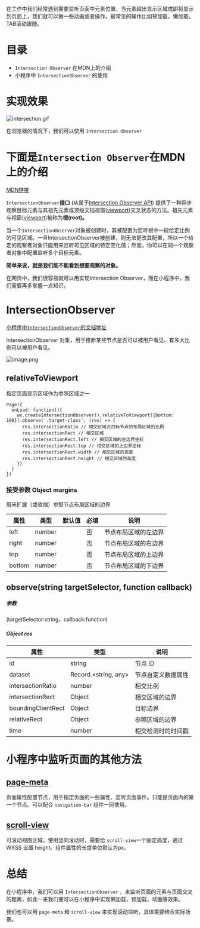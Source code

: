 
在工作中我们经常遇到需要监听页面中元素位置，当元素超出显示区域或即将显示到页面上，我们就可以做一些动画或者操作。最常见的操作比如预加载，懒加载，TAB滚动跟随。

# 目录
- `Intersection Observer` 在MDN上的介绍
- 小程序中 `IntersectionObserver` 的使用

# 实现效果

![intersection.gif](https://p6-juejin.byteimg.com/tos-cn-i-k3u1fbpfcp/55ef7f16a79d433fa2b10425a6c4bc51~tplv-k3u1fbpfcp-watermark.image?)


在浏览器的情况下，我们可以使用 `Intersection Observer`


# 下面是`Intersection Observer`在MDN上的介绍
[MDN链接](https://developer.mozilla.org/zh-CN/docs/Web/API/IntersectionObserver)

`IntersectionObserver`**接口** (从属于[Intersection Observer API](https://developer.mozilla.org/en-US/docs/Web/API/Intersection_Observer_API)) 提供了一种异步观察目标元素与其祖先元素或顶级文档视窗([viewport](https://developer.mozilla.org/zh-CN/docs/Glossary/Viewport))交叉状态的方法。祖先元素与视窗([viewport](https://developer.mozilla.org/zh-CN/docs/Glossary/Viewport))被称为**根(root)。**

当一个`IntersectionObserver`对象被创建时，其被配置为监听根中一段给定比例的可见区域。一旦IntersectionObserver被创建，则无法更改其配置，所以一个给定的观察者对象只能用来监听可见区域的特定变化值；然而，你可以在同一个观察者对象中配置监听多个目标元素。

**简单来说，就是我们能不能看到想要观察的对象。**

在网页中，我们很容易就可以用实现Intersection Observer，而在小程序中，我们需要再多掌握一点知识。


# IntersectionObserver
[小程序中`IntersectionObserver`的文档地址](https://developers.weixin.qq.com/miniprogram/dev/api/wxml/IntersectionObserver.html)

IntersectionObserver 对象，用于推断某些节点是否可以被用户看见、有多大比例可以被用户看见。

![image.png](https://p3-juejin.byteimg.com/tos-cn-i-k3u1fbpfcp/60eff9d7e69b4859885c63ffca805a27~tplv-k3u1fbpfcp-watermark.image?)

## relativeToViewport
指定页面显示区域作为参照区域之一
```
Page({
  onLoad: function(){
    wx.createIntersectionObserver().relativeToViewport({bottom: 100}).observe('.target-class', (res) => {
      res.intersectionRatio // 相交区域占目标节点的布局区域的比例
      res.intersectionRect // 相交区域
      res.intersectionRect.left // 相交区域的左边界坐标
      res.intersectionRect.top // 相交区域的上边界坐标
      res.intersectionRect.width // 相交区域的宽度
      res.intersectionRect.height // 相交区域的高度
    })
  }
})
```

### 接受参数 Object margins

用来扩展（或收缩）参照节点布局区域的边界

| 属性     | 类型     | 默认值 | 必填 | 说明         |
| ------ | ------ | --- | -- | ---------- |
| left   | number |     | 否  | 节点布局区域的左边界 |
| right  | number |     | 否  | 节点布局区域的右边界 |
| top    | number |     | 否  | 节点布局区域的上边界 |
| bottom | number |     | 否  | 节点布局区域的下边界

## observe(string targetSelector, function callback)

##### 参数
(targetSelector:string，callback:function)

##### Object res

| 属性                 | 类型                   | 说明        |
| ------------------ | -------------------- | --------- |
| id                 | string               | 节点 ID     |
| dataset            | Record.<string, any> | 节点自定义数据属性 |
| intersectionRatio  | number               | 相交比例      |
| intersectionRect   | Object               | 相交区域的边界   |
| boundingClientRect | Object               | 目标边界      |
| relativeRect       | Object               | 参照区域的边界   |
| time               | number               | 相交检测时的时间戳

# 小程序中监听页面的其他方法
## [ page-meta](https://developers.weixin.qq.com/miniprogram/dev/component/page-meta.html)
页面属性配置节点，用于指定页面的一些属性、监听页面事件。只能是页面内的第一个节点。可以配合 `navigation-bar` 组件一同使用。

######

## [scroll-view](https://developers.weixin.qq.com/miniprogram/dev/component/scroll-view.html)
可滚动视图区域。使用竖向滚动时，需要给 `scroll-view`一个固定高度，通过 WXSS 设置 height。组件属性的长度单位默认为px。

######



# 总结
在小程序中，我们可以用 `IntersectionObserver` ，来监听页面的元素与页面交叉的距离，如此一来我们便可以在小程序中实现懒加载，预加载，动画等效果。

我们也可以用 `page-meta` 和 `scroll-view` 来实现滚动监听，具体需要结合实际场景。
